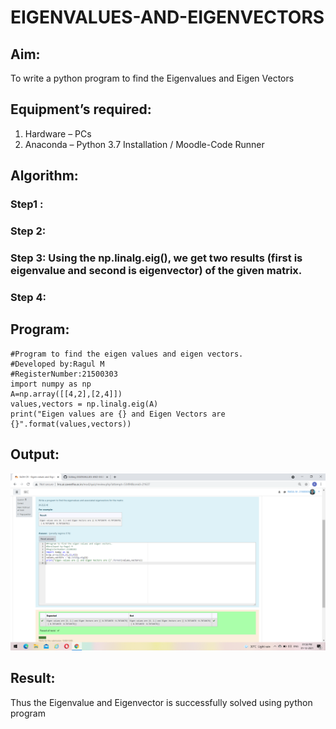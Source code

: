 # EIGENVALUES-AND-EIGENVECTORS
## Aim:
To write a python program to find the Eigenvalues and Eigen Vectors
## Equipment’s required:
1. 	Hardware – PCs
2. 	Anaconda – Python 3.7 Installation / Moodle-Code Runner
## Algorithm:
### Step1 : 
### Step 2: 
### Step 3: Using the np.linalg.eig(),  we get two results (first is eigenvalue and second is eigenvector) of the given matrix.
### Step 4: 

## Program:
~~~
#Program to find the eigen values and eigen vectors.
#Developed by:Ragul M
#RegisterNumber:21500303
import numpy as np
A=np.array([[4,2],[2,4]])
values,vectors = np.linalg.eig(A)
print("Eigen values are {} and Eigen Vectors are {}".format(values,vectors))
~~~

## Output:
![output](https://github.com/ragulmani936/EIGENVALUES-AND-EIGENVECTORS/blob/main/Screenshot%20(15).png?raw=true)
## Result:
Thus the Eigenvalue and Eigenvector is successfully solved using python program
